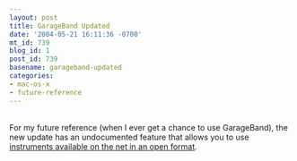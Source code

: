 ```yaml
---
layout: post
title: GarageBand Updated
date: '2004-05-21 16:11:36 -0700'
mt_id: 739
blog_id: 1
post_id: 739
basename: garageband-updated
categories:
- mac-os-x
- future-reference
---
```

<br />For my future reference (when I ever get a chance to use GarageBand), the new update has an undocumented feature that allows you to use <a href="http://www.macjams.com/article.php?story=20040520083956868">instruments available on the net in an open format</a>.<br /><br /><br />
